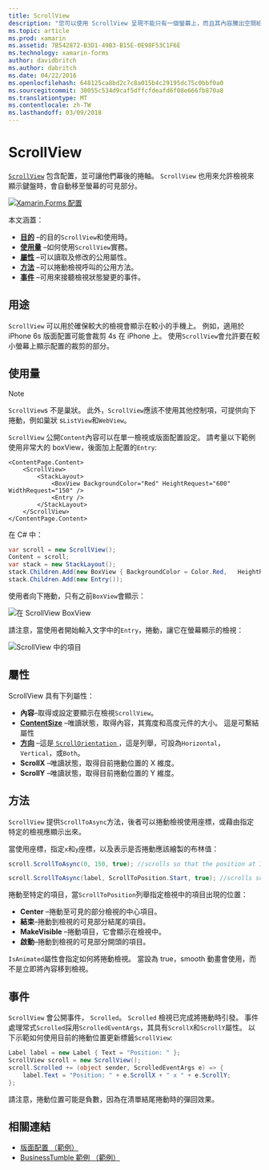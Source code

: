 ```yaml
---
title: ScrollView
description: "您可以使用 ScrollView 呈現不能只有一個螢幕上，而且其內容騰出空間給鍵盤配置。"
ms.topic: article
ms.prod: xamarin
ms.assetid: 7B542872-B3D1-49B3-B15E-0E98F53C1F6E
ms.technology: xamarin-forms
author: davidbritch
ms.author: dabritch
ms.date: 04/22/2016
ms.openlocfilehash: 648125ca8bd2c7c8a015b4c29195dc75c0bbf0a0
ms.sourcegitcommit: 30055c534d9caf5dffcfdeafd6f08e666fb870a8
ms.translationtype: MT
ms.contentlocale: zh-TW
ms.lasthandoff: 03/09/2018
---
```

# <a name="scrollview"></a>ScrollView

[`ScrollView`](https://developer.xamarin.com/api/type/Xamarin.Forms.ScrollView/) 包含配置，並可讓他們幕後的捲軸。 `ScrollView` 也用來允許檢視來顯示鍵盤時，會自動移至螢幕的可見部分。

[![](scroll-view-images/layouts-sml.png "Xamarin.Forms 配置")](scroll-view-images/layouts.png#lightbox "Xamarin.Forms 版面配置")

本文涵蓋：

- **[目的](#Purpose)** &ndash;的目的`ScrollView`和使用時。
- **[使用量](#Usage)** &ndash;如何使用`ScrollView`實務。
- **[屬性](#Properties)** &ndash;可以讀取及修改的公用屬性。
- **[方法](#Methods)** &ndash;可以捲動檢視呼叫的公用方法。
- **[事件](#Events)** &ndash;可用來接聽檢視狀態變更的事件。

## <a name="purpose"></a>用途

`ScrollView` 可以用於確保較大的檢視會顯示在較小的手機上。 例如，適用於 iPhone 6s 版面配置可能會裁剪 4s 在 iPhone 上。 使用`ScrollView`會允許要在較小螢幕上顯示配置的裁剪的部分。

## <a name="usage"></a>使用量

> [!NOTE]
> `ScrollView`s 不是巢狀。 此外，`ScrollView`應該不使用其他控制項，可提供向下捲動，例如巢狀 s`ListView`和`WebView`。

`ScrollView` 公開`Content`內容可以在單一檢視或版面配置設定。 請考量以下範例使用非常大的 boxView，後面加上配置的`Entry`:

```xaml
<ContentPage.Content>
    <ScrollView>
        <StackLayout>
            <BoxView BackgroundColor="Red" HeightRequest="600" WidthRequest="150" />
            <Entry />
        </StackLayout>
    </ScrollView>
</ContentPage.Content>
```

在 C# 中：

```csharp
var scroll = new ScrollView();
Content = scroll;
var stack = new StackLayout();
stack.Children.Add(new BoxView { BackgroundColor = Color.Red,   HeightRequest = 600, WidthRequest = 600 });
stack.Children.Add(new Entry());
```

使用者向下捲動，只有之前`BoxView`會顯示：

![](scroll-view-images/scroll-start.png "在 ScrollView BoxView")

請注意，當使用者開始輸入文字中的`Entry`，捲動，讓它在螢幕顯示的檢視：

![](scroll-view-images/scroll-end.png "ScrollView 中的項目")

## <a name="properties"></a>屬性

ScrollView 具有下列屬性：

- **內容**&ndash;取得或設定要顯示在檢視`ScrollView`。
- **[ContentSize](https://developer.xamarin.com/api/type/Xamarin.Forms.Size/)**  &ndash;唯讀狀態，取得內容，其寬度和高度元件的大小。 這是可繫結屬性
- **[方向](https://developer.xamarin.com/api/type/Xamarin.Forms.ScrollOrientation/)** &ndash;這是[ `ScrollOrientation` ](https://developer.xamarin.com/api/type/Xamarin.Forms.ScrollOrientation/)，這是列舉，可設為`Horizontal`， `Vertical`，或`Both`。
- **ScrollX** &ndash;唯讀狀態，取得目前捲動位置的 X 維度。
- **ScrollY** &ndash;唯讀狀態，取得目前捲動位置的 Y 維度。

## <a name="methods"></a>方法

`ScrollView` 提供`ScrollToAsync`方法，後者可以捲動檢視使用座標，或藉由指定特定的檢視應顯示出來。

當使用座標，指定`x`和`y`座標，以及表示是否捲動應該繪製的布林值：

```csharp
scroll.ScrollToAsync(0, 150, true); //scrolls so that the position at 150px from the top is visible

scroll.ScrollToAsync(label, ScrollToPosition.Start, true); //scrolls so that the label is at the start of the list
```

捲動至特定的項目，當`ScrollToPosition`列舉指定檢視中的項目出現的位置：

- **Center** &ndash;捲動至可見的部分檢視的中心項目。
- **結束**&ndash;捲動到檢視的可見部分結尾的項目。
- **MakeVisible** &ndash;捲動項目，它會顯示在檢視中。
- **啟動**&ndash;捲動到檢視的可見部分開頭的項目。

`IsAnimated`屬性會指定如何將捲動檢視。 當設為 true，smooth 動畫會使用，而不是立即將內容移到檢視。

## <a name="events"></a>事件

`ScrollView` 會公開事件， `Scrolled`。 `Scrolled` 檢視已完成將捲動時引發。 事件處理常式`Scrolled`採用`ScrolledEventArgs`，其具有`ScrollX`和`ScrollY`屬性。 以下示範如何使用目前的捲動位置更新標籤`ScrollView`:

```csharp
Label label = new Label { Text = "Position: " };
ScrollView scroll = new ScrollView();
scroll.Scrolled += (object sender, ScrolledEventArgs e) => {
    label.Text = "Position: " + e.ScrollX + " x " + e.ScrollY;
};
```

請注意，捲動位置可能是負數，因為在清單結尾捲動時的彈回效果。


## <a name="related-links"></a>相關連結

- [版面配置 （範例）](https://developer.xamarin.com/samples/xamarin-forms/UserInterface/Layout/)
- [BusinessTumble 範例 （範例）](https://developer.xamarin.com/samples/xamarin-forms/UserInterface/BusinessTumble/)
